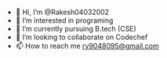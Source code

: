 - 👋 Hi, I’m @Rakesh04032002
- 👀 I’m interested in programing
- 🌱 I’m currently pursuing B.tech (CSE)
- 💞️ I’m looking to collaborate on Codechef 
- 📫 How to reach me ry9048095@gmail.com

<!---
Rakesh04032002/Rakesh04032002 is a ✨ special ✨ repository because its `README.md` (this file) appears on your GitHub profile.
You can click the Preview link to take a look at your changes.
--->
